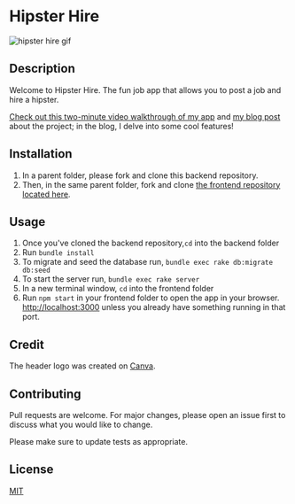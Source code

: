 # Hipster Hire
![hipster hire gif](https://i.makeagif.com/media/11-01-2022/LOLAoc.gif)


## Description
Welcome to Hipster Hire. The fun job app that allows you to post a job and hire a hipster. 

[Check out this two-minute video walkthrough of my app](https://youtu.be/S16O0Rn5WLo) and [my blog post](https://dev.to/laurentyson85/using-the-faker-gem-to-populate-your-database-5afe) about the project; in the blog, I delve into some cool features!


## Installation

1. In a parent folder, please fork and clone this backend repository.
2. Then, in the same parent folder, fork and clone [the frontend repository located here](https://github.com/laurentyson85/frontend-hipster-hire). 


## Usage

1. Once you've cloned the backend repository,``cd`` into the backend folder
2. Run ``bundle install``
3. To migrate and seed the database run, ``bundle exec rake db:migrate db:seed``
4. To start the server run, ``bundle exec rake server``
6. In a new terminal window, ``cd`` into the frontend folder
7. Run ``npm start`` in your frontend folder to open the app in your browser. [http://localhost:3000](http://localhost:3000) unless you already have something running in that port. 


## Credit

The header logo was created on [Canva](https://www.canva.com/). 


## Contributing
Pull requests are welcome. For major changes, please open an issue first to discuss what you would like to change.

Please make sure to update tests as appropriate.


## License
[MIT](https://choosealicense.com/licenses/mit/)